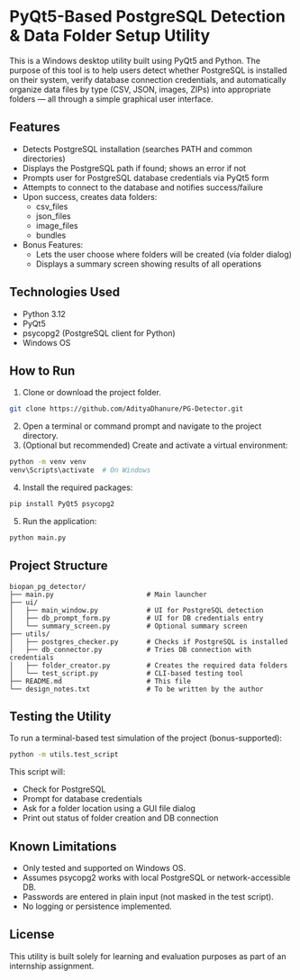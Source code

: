 
# PyQt5-Based PostgreSQL Detection & Data Folder Setup Utility

This is a Windows desktop utility built using PyQt5 and Python. 
The purpose of this tool is to help users detect whether PostgreSQL is installed on their system, verify database connection credentials, and automatically organize data files by type (CSV, JSON, images, ZIPs) into appropriate folders — all through a simple graphical user interface.

## Features

- Detects PostgreSQL installation (searches PATH and common directories)
- Displays the PostgreSQL path if found; shows an error if not
- Prompts user for PostgreSQL database credentials via PyQt5 form
- Attempts to connect to the database and notifies success/failure
- Upon success, creates data folders:
  - csv_files
  - json_files
  - image_files
  - bundles
- Bonus Features:
  - Lets the user choose where folders will be created (via folder dialog)
  - Displays a summary screen showing results of all operations

## Technologies Used

- Python 3.12
- PyQt5
- psycopg2 (PostgreSQL client for Python)
- Windows OS

## How to Run

1. Clone or download the project folder.
```bash
git clone https://github.com/AdityaDhanure/PG-Detector.git
```
2. Open a terminal or command prompt and navigate to the project directory.
3. (Optional but recommended) Create and activate a virtual environment:
```bash
python -m venv venv
venv\Scripts\activate  # On Windows
```
4. Install the required packages:
```bash
pip install PyQt5 psycopg2
```
5. Run the application:
```bash
python main.py
```

## Project Structure

```
biopan_pg_detector/
├── main.py                       # Main launcher
├── ui/
│   ├── main_window.py            # UI for PostgreSQL detection
│   ├── db_prompt_form.py         # UI for DB credentials entry
│   └── summary_screen.py         # Optional summary screen
├── utils/
│   ├── postgres_checker.py       # Checks if PostgreSQL is installed
│   ├── db_connector.py           # Tries DB connection with credentials
│   ├── folder_creator.py         # Creates the required data folders
│   └── test_script.py            # CLI-based testing tool
├── README.md                     # This file
└── design_notes.txt              # To be written by the author
```

## Testing the Utility

To run a terminal-based test simulation of the project (bonus-supported):
```bash
python -m utils.test_script
```
This script will:
- Check for PostgreSQL
- Prompt for database credentials
- Ask for a folder location using a GUI file dialog
- Print out status of folder creation and DB connection

## Known Limitations

- Only tested and supported on Windows OS.
- Assumes psycopg2 works with local PostgreSQL or network-accessible DB.
- Passwords are entered in plain input (not masked in the test script).
- No logging or persistence implemented.

## License

This utility is built solely for learning and evaluation purposes as part of an internship assignment.
